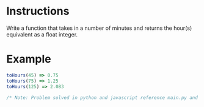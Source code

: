 # Instructions

Write a function that takes in a number of minutes and returns the hour(s) equivalent as a float integer.

# Example

```js
toHours(45) => 0.75
toHours(75) => 1.25
toHours(125) => 2.083

/* Note: Problem solved in python and javascript reference main.py and main.js respectively